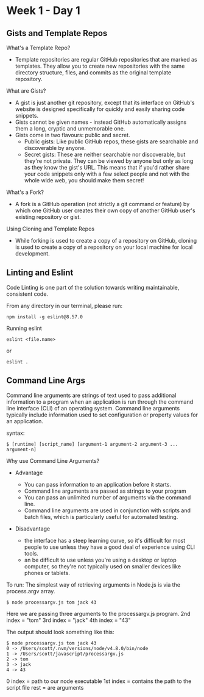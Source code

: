 # Week 1 - Day 1

## Gists and Template Repos

What's a Template Repo?
- Template repositories are regular GitHub repositories that are marked as templates. They allow you to create new repositories with the same directory structure, files, and commits as the original template repository.

What are Gists?
- A gist is just another git repository, except that its interface on GitHub's website is designed specifically for quickly and easily sharing code snippets.
- Gists cannot be given names - instead GitHub automatically assigns them a long, cryptic and unmemorable one.
- Gists come in two flavours: public and secret.
  - Public gists: Like public GitHub repos, these gists are searchable and discoverable by anyone.
  - Secret gists: These are neither searchable nor discoverable, but they're not private. They can be viewed by anyone but only as long as they know the gist's URL. This means that if you'd rather share your code snippets only with a few select people and not with the whole wide web, you should make them secret!

What's a Fork?
- A fork is a GitHub operation (not strictly a git command or feature) by which one GitHub user creates their own copy of another GitHub user's existing repository or gist.

Using Cloning and Template Repos
- While forking is used to create a copy of a repository on GitHub, cloning is used to create a copy of a repository on your local machine for local development.

## Linting and Eslint
Code Linting is one part of the solution towards writing maintainable, consistent code.

From any directory in our terminal, please run:

```shell
npm install -g eslint@8.57.0
```

Running eslint

```shell
eslint <file.name>
```

or

```shell
eslint .
```

## Command Line Args
Command line arguments are strings of text used to pass additional information to a program when an application is run through the command line interface (CLI) of an operating system. Command line arguments typically include information used to set configuration or property values for an application.

syntax:

```
$ [runtime] [script_name] [argument-1 argument-2 argument-3 ... argument-n]
```

Why use Command Line Arguments?

* Advantage
  * You can pass information to an application before it starts. 
  * Command line arguments are passed as strings to your program
  * You can pass an unlimited number of arguments via the command line.
  * Command line arguments are used in conjunction with scripts and batch files, which is particularly useful for automated testing.

* Disadvantage
  * the interface has a steep learning curve, so it's difficult for most people to use unless they have a good deal of experience using CLI tools.
  * an be difficult to use unless you're using a desktop or laptop computer, so they're not typically used on smaller devices like phones or tablets.

To run:
The simplest way of retrieving arguments in Node.js is via the process.argv array.

```
$ node processargv.js tom jack 43
```

Here we are passing three arguments to the processargv.js program. 
2nd index = "tom"
3rd index = "jack"
4th index = "43"

The output should look something like this:

```
$ node processargv.js tom jack 43
0 -> /Users/scott/.nvm/versions/node/v4.8.0/bin/node
1 -> /Users/scott/javascript/processargv.js
2 -> tom
3 -> jack
4 -> 43
```

0 index = path to our node executable
1st index = contains the path to the script file
rest = are arguments
